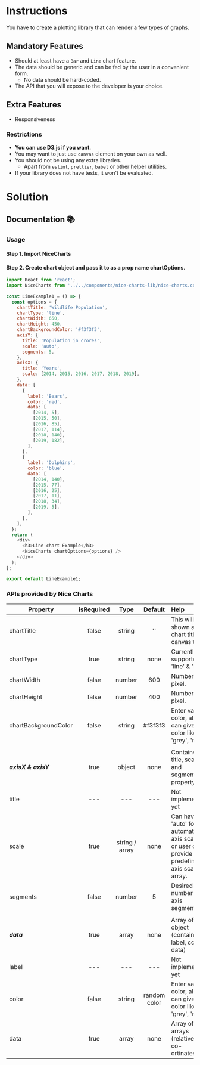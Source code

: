 # Instructions

You have to create a plotting library that can render a few types of graphs.

## Mandatory Features

- Should at least have a `Bar` and `Line` chart feature.
- The data should be generic and can be fed by the user in a convenient form.
  - No data should be hard-coded.
- The API that you will expose to the developer is your choice.

## Extra Features

- Responsiveness

### Restrictions

- **You can use D3.js if you want**.
- You may want to just use `canvas` element on your own as well.
- You should not be using any extra libraries.
  - Apart from `eslint`, `prettier`, `babel` or other helper utilities.
- If your library does not have tests, it won't be evaluated.

# Solution

## Documentation 📚

### Usage

#### Step 1. Import NiceCharts

#### Step 2. Create chart object and pass it to <NiceChart/> as a prop name chartOptions.

```javascript
import React from 'react';
import NiceCharts from '../../components/nice-charts-lib/nice-charts.component';

const LineExample1 = () => {
  const options = {
    chartTitle: 'Wildlife Population',
    chartType: 'line',
    chartWidth: 650,
    chartHeight: 450,
    chartBackgroundColor: '#f3f3f3',
    axisY: {
      title: 'Population in crores',
      scale: 'auto',
      segments: 5,
    },
    axisX: {
      title: 'Years',
      scale: [2014, 2015, 2016, 2017, 2018, 2019],
    },
    data: [
      {
        label: 'Bears',
        color: 'red',
        data: [
          [2014, 5],
          [2015, 50],
          [2016, 85],
          [2017, 114],
          [2018, 140],
          [2019, 182],
        ],
      },
      {
        label: 'Dolphins',
        color: 'blue',
        data: [
          [2014, 140],
          [2015, 77],
          [2016, 25],
          [2017, 11],
          [2018, 34],
          [2019, 5],
        ],
      },
    ],
  };
  return (
    <div>
      <h3>Line chart Example</h3>
      <NiceCharts chartOptions={options} />
    </div>
  );
};

export default LineExample1;
```

### APIs provided by Nice Charts

| Property                    | isRequired |      Type      |   Default    | Help                                                                                               |
| --------------------------- | :--------: | :------------: | :----------: | :------------------------------------------------------------------------------------------------- |
| chartTitle                  |   false    |     string     |      ''      | This will be shown as chart title canvas top.                                                      |
| chartType                   |    true    |     string     |     none     | Currently supported 'line' & 'bar'                                                                 |
| chartWidth                  |   false    |     number     |     600      | Number is in pixel.                                                                                |
| chartHeight                 |   false    |     number     |     400      | Number is in pixel.                                                                                |
| chartBackgroundColor        |   false    |     string     |   #f3f3f3    | Enter vaild color, also can give color like 'grey', 'red'                                          |
|                             |            |                |              |                                                                                                    |
| <i><b>axisX & axisY</b></i> |    true    |     object     |     none     | Contains title, scale, and segments property                                                       |
| title                       |    ---     |      ---       |     ---      | Not implemented yet                                                                                |
| scale                       |    true    | string / array |     none     | Can have 'auto' for automatic axis scaling <br>or user can provide predefined axis scale as array. |
| segments                    |   false    |     number     |      5       | Desired number of axis segments.                                                                   |
|                             |            |                |              |                                                                                                    |
| <i><b>data</b></i>          |    true    |     array      |     none     | Array of object (contains label, color, data)                                                      |
| label                       |    ---     |      ---       |     ---      | Not implemented yet                                                                                |
| color                       |   false    |     string     | random color | Enter vaild color, also can give color like 'grey', 'red'                                          |
| data                        |    true    |     array      |     none     | Array of arrays (relative x,y co-ortinates)                                                        |
